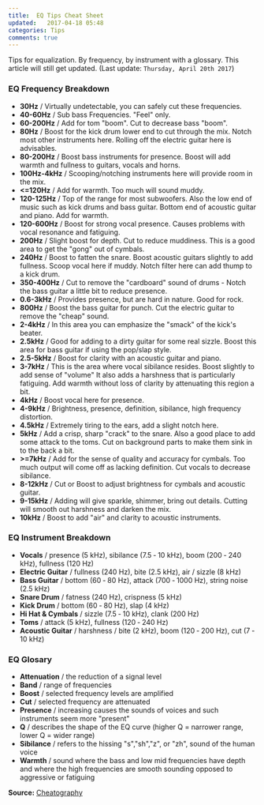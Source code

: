 ```yaml
---
title:  EQ Tips Cheat Sheet
updated:   2017-04-18 05:48
categories: Tips
comments: true
---
```


Tips for equalization. By frequency, by instrument with a glossary.
This article will still get updated. (Last update: `Thursday, April 20th 2017`)

### EQ Frequency Breakdown

- **30Hz** / Virtually undetectable, you can safely cut these frequencies.
- **40-60Hz** / Sub bass Freque­ncies. "Feel" only.
- **60-200Hz** / Add for tom "boom". Cut to decrease bass "boom".
- **80Hz** / Boost for the kick drum lower end to cut through the mix. Notch most other instruments here. Rolling off the electric guitar here is advisables.
- **80-200Hz** / Boost bass instruments for presence. Boost will add warmth and fullness to guitars, vocals and horns.
- **100Hz-4kHz** / Scooping/notching instruments here will provide room in the mix.
- **<=120Hz** / Add for warmth. Too much will sound muddy.
- **120-125Hz** / Top of the range for most subwoofers. Also the low end of music such as kick drums and bass guitar. Bottom end of acoustic guitar and piano. Add for warmth.
- **120-600Hz** / Boost for strong vocal presence. Causes problems with vocal resonance and fatiguing.
- **200Hz** / Slight boost for depth. Cut to reduce muddiness. This is a good area to get the "gong" out of cymbals.
- **240Hz** / Boost to fatten the snare. Boost acoustic guitars slightly to add fullness. Scoop vocal here if muddy. Notch filter here can add thump to a kick drum.
- **350-400Hz** / Cut to remove the "cardboard" sound of drums - Notch the bass guitar a little bit to reduce presence.
- **0.6-3kHz** / Provides presence, but are hard in nature. Good for rock.
- **800Hz** / Boost the bass guitar for punch. Cut the electric guitar to remove the "cheap" sound.
- **2-4kHz** / In this area you can emphasize the "smack" of the kick's beater.
- **2.5kHz** / Good for adding to a dirty guitar for some real sizzle. Boost this area for bass guitar if using the pop/slap style.
- **2.5-5kHz** / Boost for clarity with an acoustic guitar and piano.
- **3-7kHz** / This is the area where vocal sibilance resides. Boost slightly to add sense of "volume" It also adds a harshness that is partic­ularly fatiguing. Add warmth without loss of clarity by attenu­ating this region a bit.
- **4kHz** / Boost vocal here for presence.
- **4-9kHz** / Bright­ness, presence, defini­tion, sibilance, high frequency distortion.
- **4.5kHz** / Extremely tiring to the ears, add a slight notch here.
- **5kHz** / Add a crisp, sharp "­cra­ck" to the snare. Also a good place to add some attack to the toms. Cut on background parts to make them sink in to the back a bit.
- **>=7kHz** / Add for the sense of quality and accuracy for cymbals. Too much output will come off as lacking defini­tion. Cut vocals to decrease sibilance.
- **8-12kHz** / Cut or Boost to adjust brightness for cymbals and acoustic guitar.
- **9-15kHz** / Adding will give sparkle, shimmer, bring out details. Cutting will smooth out harshness and darken the mix.
- **10kHz** / Boost to add "­air­" and clarity to acoustic instru­ments.

### EQ Instrument Breakdown

- **Vocals** / presence (5 kHz), sibilance (7.5 ‐ 10 kHz), boom (200 ‐ 240 kHz), fullness (120 Hz)
- **Electric Guitar** / fullness (240 Hz), bite (2.5 kHz), air / sizzle (8 kHz)
- **Bass Guitar** / bottom (60 ‐ 80 Hz), attack (700 ‐ 1000 Hz), string noise (2.5 kHz)
- **Snare Drum** / fatness (240 Hz), crispness (5 kHz)
- **Kick Drum** / bottom (60 ‐ 80 Hz), slap (4 kHz)
- **Hi Hat & Cymbals** / sizzle (7.5 ‐ 10 kHz), clank (200 Hz)
- **Toms** / attack (5 kHz), fullness (120 ‐ 240 Hz)
- **Acoustic Guitar** / harshness / bite (2 kHz), boom (120 ‐ 200 Hz), cut (7 ‐ 10 kHz)

### EQ Glosary

- **Attenuation** / the reduction of a signal level
- **Band** / range of frequencies
- **Boost** / selected frequency levels are amplified
- **Cut** / selected frequency are attenuated
- **Presence** / increasing causes the sounds of voices and such instruments seem more "present"
- **Q** / describes the shape of the EQ curve (higher Q = narrower range, lower Q = wider range)
- **Sibilance** / refers to the hissing "s","sh","z", or "zh", sound of the human voice
- **Warmth** / sound where the bass and low mid frequencies have depth and where the high frequencies are smooth sounding opposed to aggressive or fatiguing

**Source:** <a href="https://www.cheatography.com/fredv/cheat-sheets/eq-tips/">Cheatography</a>